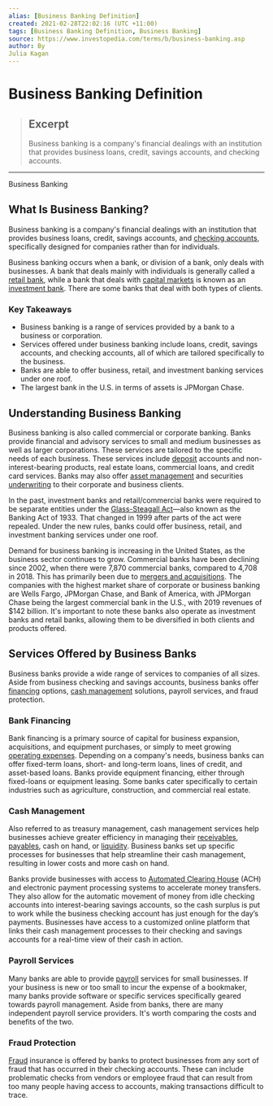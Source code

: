 ```yaml
---
alias: [Business Banking Definition]
created: 2021-02-28T22:02:16 (UTC +11:00)
tags: [Business Banking Definition, Business Banking]
source: https://www.investopedia.com/terms/b/business-banking.asp
author: By
Julia Kagan
---
```


# Business Banking Definition

> ## Excerpt
> Business banking is a company's financial dealings with an institution that provides business loans, credit, savings accounts, and checking accounts.

---

Business Banking
## What Is Business Banking?

Business banking is a company's financial dealings with an institution that provides business loans, credit, savings accounts, and [checking accounts](https://www.investopedia.com/personal-finance/6-different-types-checking-accounts/), specifically designed for companies rather than for individuals.

Business banking occurs when a bank, or division of a bank, only deals with businesses. A bank that deals mainly with individuals is generally called a [retail bank](https://www.investopedia.com/terms/r/retailbanking.asp), while a bank that deals with [capital markets](https://www.investopedia.com/terms/c/capitalmarkets.asp) is known as an [investment bank](https://www.investopedia.com/terms/i/investmentbank.asp). There are some banks that deal with both types of clients.

### Key Takeaways

-   Business banking is a range of services provided by a bank to a business or corporation.
-   Services offered under business banking include loans, credit, savings accounts, and checking accounts, all of which are tailored specifically to the business.
-   Banks are able to offer business, retail, and investment banking services under one roof.
-   The largest bank in the U.S. in terms of assets is JPMorgan Chase.

## Understanding Business Banking

Business banking is also called commercial or corporate banking. Banks provide financial and advisory services to small and medium businesses as well as larger corporations. These services are tailored to the specific needs of each business. These services include [deposit](https://www.investopedia.com/terms/d/deposit.asp) accounts and non-interest-bearing products, real estate loans, commercial loans, and credit card services. Banks may also offer [asset management](https://www.investopedia.com/terms/a/assetmanagement.asp) and securities [underwriting](https://www.investopedia.com/terms/u/underwriting.asp) to their corporate and business clients.

In the past, investment banks and retail/commercial banks were required to be separate entities under the [Glass-Steagall Act](https://www.investopedia.com/terms/g/glass_steagall_act.asp)—also known as the Banking Act of 1933. That changed in 1999 after parts of the act were repealed. Under the new rules, banks could offer business, retail, and investment banking services under one roof.

Demand for business banking is increasing in the United States, as the business sector continues to grow. Commercial banks have been declining since 2002, when there were 7,870 commercial banks, compared to 4,708 in 2018. This has primarily been due to [mergers and acquisitions](https://www.investopedia.com/terms/m/mergersandacquisitions.asp). The companies with the highest market share of corporate or business banking are Wells Fargo, JPMorgan Chase, and Bank of America, with JPMorgan Chase being the largest commercial bank in the U.S., with 2019 revenues of $142 billion. It's important to note these banks also operate as investment banks and retail banks, allowing them to be diversified in both clients and products offered.

## Services Offered by Business Banks

Business banks provide a wide range of services to companies of all sizes. Aside from business checking and savings accounts, business banks offer [financing](https://www.investopedia.com/terms/f/financing.asp) options, [cash management](https://www.investopedia.com/terms/c/cash-management.asp) solutions, payroll services, and fraud protection.

### Bank Financing

Bank financing is a primary source of capital for business expansion, acquisitions, and equipment purchases, or simply to meet growing [operating expenses](https://www.investopedia.com/terms/o/operating_expense.asp). Depending on a company's needs, business banks can offer fixed-term loans, short- and long-term loans, lines of credit, and asset-based loans. Banks provide equipment financing, either through fixed-loans or equipment leasing. Some banks cater specifically to certain industries such as agriculture, construction, and commercial real estate.

### Cash Management

Also referred to as treasury management, cash management services help businesses achieve greater efficiency in managing their [receivables](https://www.investopedia.com/terms/r/receivables.asp), [payables](https://www.investopedia.com/terms/a/accountspayable.asp), cash on hand, or [liquidity](https://www.investopedia.com/terms/l/liquidity.asp). Business banks set up specific processes for businesses that help streamline their cash management, resulting in lower costs and more cash on hand.

Banks provide businesses with access to [Automated Clearing House](https://www.investopedia.com/terms/a/ach.asp) (ACH) and electronic payment processing systems to accelerate money transfers. They also allow for the automatic movement of money from idle checking accounts into interest-bearing savings accounts, so the cash surplus is put to work while the business checking account has just enough for the day’s payments. Businesses have access to a customized online platform that links their cash management processes to their checking and savings accounts for a real-time view of their cash in action.

### Payroll Services

Many banks are able to provide [payroll](https://www.investopedia.com/terms/p/payroll.asp) services for small businesses. If your business is new or too small to incur the expense of a bookmaker, many banks provide software or specific services specifically geared towards payroll management. Aside from banks, there are many independent payroll service providers. It's worth comparing the costs and benefits of the two.

### Fraud Protection

[Fraud](https://www.investopedia.com/terms/f/fraud.asp) insurance is offered by banks to protect businesses from any sort of fraud that has occurred in their checking accounts. These can include problematic checks from vendors or employee fraud that can result from too many people having access to accounts, making transactions difficult to trace.
